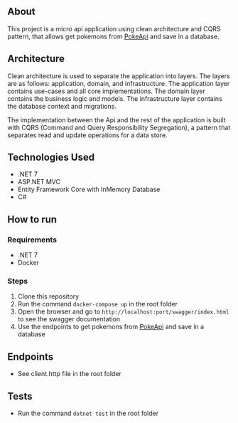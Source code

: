 ## About

This project is a micro api application using clean architecture and CQRS pattern, that allows get pokemons from [PokeApi](https://pokeapi.co/) and save in a database.

## Architecture
Clean architecture is used to separate the application into layers. The layers are as follows: application, domain, and infrastructure. The application layer contains use-cases and all core implementations. The domain layer contains the business logic and
models. The infrastructure layer contains the database context and migrations.

The implementation between the Api and the rest of the application is built with CQRS (Command and Query Responsibility Segregation), a pattern that separates read and update operations for a data store.


## Technologies Used
- .NET 7
- ASP.NET MVC
- Entity Framework Core with InMemory Database
- C#


## How to run

### Requirements
- .NET 7
- Docker

### Steps
1. Clone this repository
2. Run the command `docker-compose up` in the root folder
3. Open the browser and go to `http://localhost:port/swagger/index.html` to see the swagger documentation
4. Use the endpoints to get pokemons from [PokeApi](https://pokeapi.co/) and save in a database

## Endpoints
- See client.http file in the root folder

## Tests
- Run the command `dotnet test` in the root folder